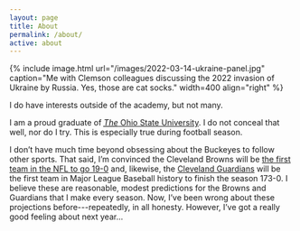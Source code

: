 ```yaml
---
layout: page
title: About
permalink: /about/
active: about
---
```


{% include image.html url="/images/2022-03-14-ukraine-panel.jpg" caption="Me with Clemson colleagues discussing the 2022 invasion of Ukraine by Russia. Yes, those are cat socks." width=400 align="right" %}

I do have interests outside of the academy, but not many.

I am a proud graduate of <a class="tosu" href="http://www.osu.edu/"><em><abbr title="Yes, the THE is important">The</abbr></em> Ohio State University</a>. I do not conceal that well, nor do I try. This is especially true during football season.

I don’t have much time beyond obsessing about the Buckeyes to follow other sports. That said, I’m convinced the Cleveland Browns will be [the first team in the NFL to go 19-0](https://www.youtube.com/watch?v=CPLzmctAInQ) and, likewise, the [Cleveland Guardians](https://www.mlb.com/indians/fans/cleteamname) will be the first team in Major League Baseball history to finish the season 173-0. I believe these are reasonable, modest predictions for the Browns and Guardians that I make every season. Now, I’ve been wrong about these projections before---repeatedly, in all honesty. However, I’ve got a really good feeling about next year...